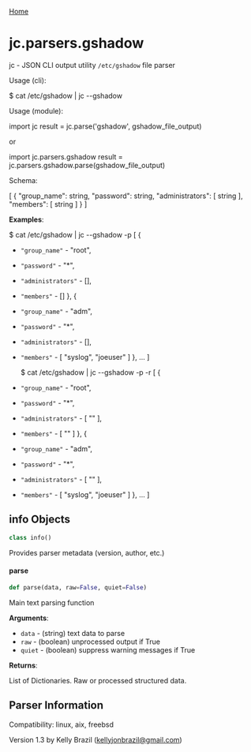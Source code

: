 [Home](https://kellyjonbrazil.github.io/jc/)
<a id="jc.parsers.gshadow"></a>

# jc.parsers.gshadow

jc - JSON CLI output utility `/etc/gshadow` file parser

Usage (cli):

$ cat /etc/gshadow | jc --gshadow

Usage (module):

import jc
result = jc.parse('gshadow', gshadow_file_output)

or

import jc.parsers.gshadow
result = jc.parsers.gshadow.parse(gshadow_file_output)

Schema:

[
{
"group_name":       string,
"password":         string,
"administrators": [
string
],
"members": [
string
]
}
]

**Examples**:

  
  $ cat /etc/gshadow | jc --gshadow -p
  [
  {
- `"group_name"` - "root",
- `"password"` - "*",
- `"administrators"` - [],
- `"members"` - []
  },
  {
- `"group_name"` - "adm",
- `"password"` - "*",
- `"administrators"` - [],
- `"members"` - [
  "syslog",
  "joeuser"
  ]
  },
  ...
  ]
  
  $ cat /etc/gshadow | jc --gshadow -p -r
  [
  {
- `"group_name"` - "root",
- `"password"` - "*",
- `"administrators"` - [
  ""
  ],
- `"members"` - [
  ""
  ]
  },
  {
- `"group_name"` - "adm",
- `"password"` - "*",
- `"administrators"` - [
  ""
  ],
- `"members"` - [
  "syslog",
  "joeuser"
  ]
  },
  ...
  ]

<a id="jc.parsers.gshadow.info"></a>

## info Objects

```python
class info()
```

Provides parser metadata (version, author, etc.)

<a id="jc.parsers.gshadow.parse"></a>

#### parse

```python
def parse(data, raw=False, quiet=False)
```

Main text parsing function

**Arguments**:

  
- `data` - (string)  text data to parse
- `raw` - (boolean) unprocessed output if True
- `quiet` - (boolean) suppress warning messages if True
  

**Returns**:

  
  List of Dictionaries. Raw or processed structured data.

## Parser Information
Compatibility:  linux, aix, freebsd

Version 1.3 by Kelly Brazil (kellyjonbrazil@gmail.com)
